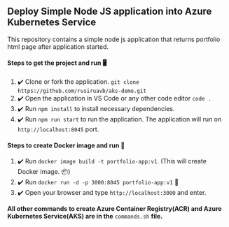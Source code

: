 ## Deploy Simple Node JS application into Azure Kubernetes Service

This repository contains a simple node js application that returns portfolio html page after application started.

#### Steps to get the project and run :desktop_computer:

1. :heavy_check_mark: Clone or fork the application. `git clone https://github.com/rusiruavb/aks-demo.git`
2. :heavy_check_mark: Open the application in VS Code or any other code editor `code .`
3. :heavy_check_mark: Run `npm install` to install necessary dependencies.
4. :heavy_check_mark: Run `npm run start` to run the application. The application will run on `http://localhost:8045` port.

#### Steps to create Docker image and run :whale:

1. :heavy_check_mark: Run `docker image build -t portfolio-app:v1`. (This will create Docker image. :package:)
2. :heavy_check_mark: Run `docker run -d -p 3000:8045 portfolio-app:v1` :rocket:
3. :heavy_check_mark: Open your browser and type `http://localhost:3000` and enter.

**All other commands to create Azure Container Registry(ACR) and Azure Kubernetes Service(AKS) are in the** `commands.sh` **file.**

